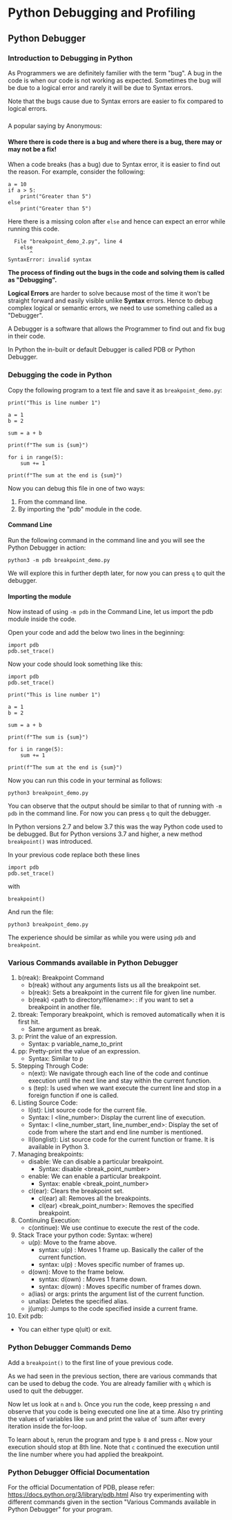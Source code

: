 # Python Debugging and Profiling 

## Python Debugger

### Introduction to Debugging in Python
As Programmers we are definitely familier with the term "bug". A bug in the code is when our code is not working as expected.
Sometimes the bug will be due to a logical error and rarely it will be due to Syntax errors.

Note that the bugs cause due to Syntax errors are easier to fix compared to logical errors.
#####
A popular saying by Anonymous:
#### Where there is code there is a bug and where there is a bug, there may or may not be a fix!

When a code breaks (has a bug) due to Syntax error, it is easier to find out the reason.
For example, consider the following:
```commandline
a = 10
if a > 5:
	print("Greater than 5")
else
	print("Greater than 5")

```
Here there is a missing colon after `else` and hence can expect an error while running this code.
```commandline
  File "breakpoint_demo_2.py", line 4
    else
       ^
SyntaxError: invalid syntax
```

<b>The process of finding out the bugs in the code and solving them is called as "Debugging".</b>

<b>Logical Errors</b> are harder to solve because most of the time it won't be straight forward and easily visible unlike <b>Syntax</b> errors. Hence to debug complex logical or semantic errors, we need to use something called as a "Debugger".

A Debugger is a software that allows the Programmer to find out and fix bug in their code.

In Python the in-built or default Debugger is called PDB or Python Debugger.

### Debugging the code in Python

Copy the following program to a text file and save it as `breakpoint_demo.py`:
```
print("This is line number 1")

a = 1
b = 2

sum = a + b

print(f"The sum is {sum}")

for i in range(5):
	sum += 1

print(f"The sum at the end is {sum}")

```

Now you can debug this file in one of two ways:
1. From the command line.
2. By importing the "pdb" module in the code.

#### Command Line 
Run the following command in the command line and you will see the Python Debugger in action:

```python3 -m pdb breakpoint_demo.py```

We will explore this in further depth later, for now you can press `q` to quit the debugger.

#### Importing the module
Now instead of using `-m pdb` in the Command Line, let us import the pdb module inside the code.

Open your code and add the below two lines in the beginning:
```commandline
import pdb
pdb.set_trace()
```

Now your code should look something like this:
```
import pdb
pdb.set_trace()

print("This is line number 1")

a = 1
b = 2

sum = a + b

print(f"The sum is {sum}")

for i in range(5):
	sum += 1

print(f"The sum at the end is {sum}")

```
Now you can run this code in your terminal as follows:
```commandline
python3 breakpoint_demo.py
```
You can observe that the output should be similar to that of running with `-m pdb` in the command line.
For now you can press `q` to quit the debugger.

In Python versions 2.7 and below 3.7 this was the way Python code used to be debugged.
But for Python versions 3.7 and higher, a new method `breakpoint()` was introduced.

In your previous code replace both these lines
```commandline
import pdb
pdb.set_trace()
```
with
```commandline
breakpoint()
```
And run the file:
```commandline
python3 breakpoint_demo.py
```
The experience should be similar as while you were using `pdb` and `breakpoint`.

### Various Commands available in Python Debugger 

1. b(reak): Breakpoint Command
    * b(reak) without any arguments lists us all the breakpoint set.
    * b(reak)<line number>: Sets a breakpoint in the current file for given line number.
    * b(reak) <path to directory/filename>:<line number> : if you want to set a breakpoint in another file.
2. tbreak: Temporary breakpoint, which is removed automatically when it is first hit.
    * Same argument as break.
3. p: Print the value of an expression.
    * Syntax: p variable_name_to_print
4. pp: Pretty-print the value of an expression.
   * Syntax: Similar to p
5. Stepping Through Code: 
   * n(ext): We navigate through each line of the code and continue execution until the next line and stay within the current function.
   * s (tep): Is used when we want execute the current line and stop in a foreign function if one is called.
6. Listing Source Code:
   * l(ist): List source code for the current file.
   * Syntax: l <line_number>: Display the current line of execution.
   * Syntax: l <line_number_start, line_number_end>: Display the set of code from where the start and end line number is mentioned.
   * ll(longlist): List source code for the current function or frame. It is available in Python 3.
7. Managing breakpoints:
   * disable: We can disable a particular breakpoint.
     * Syntax: disable <break_point_number>
   * enable: We can enable a particular breakpoint.
     * Syntax: enable <break_point_number>
   * cl(ear): Clears the breakpoint set.
     * cl(ear) all: Removes all the breakpoints.
     * cl(ear) <break_point_number>: Removes the specified breakpoint.
8. Continuing Execution: 
   * c(ontinue): We use continue to execute the rest of the code.
9. Stack Trace your python code: Syntax: w(here)
   * u(p):  Move to the frame above.
     * syntax: u(p) : Moves 1 frame up. Basically the caller of the current function.
     * syntax: u(p) <count>: Moves specific number of frames up.
   * d(own): Move to the frame below.
     * syntax: d(own) : Moves 1 frame down.
     * syntax: d(own) <count>: Moves specific number of frames down.
   * a(lias) or args: prints the argument list of the current function.  
   * unalias: Deletes the specified alias.
   * j(ump): Jumps to the code specified inside a current frame.
10. Exit pdb:
   * You can either type q(uit) or exit.

### Python Debugger Commands Demo

Add a `breakpoint()` to the first line of youe previous code.

As we had seen in the previous section, there are various commands that can be used to debug the code. You are already familier with `q` which is used to quit the debugger.

Now let us look at `n` and `b`. Once you run the code, keep pressing `n` and observe that you code is being executed one line at a time. Also try printing the values of variables like `sum` and print the value of `sum after every iteration inside the for-loop.

To learn about `b`, rerun the program and type `b 8` and press `c`. Now your execution should stop at 8th line. Note that `c` continued the execution until the line number where you had applied the breakpoint.

### Python Debugger Official Documentation
For the official Documentation of PDB, please refer: https://docs.python.org/3/library/pdb.html
Also try experimenting with different commands given in the section "Various Commands available in Python Debugger" for your program.








